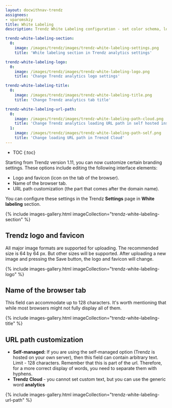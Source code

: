 ```yaml
---
layout: docwithnav-trendz
assignees:
- vparomskiy
title: White Labeling
description: Trendz White Labeling configuration - set color schema, logo and other branding settings

trendz-white-labeling-section:
  0:
    image: /images/trendz/images/trendz-white-labeling-settings.png
    title: 'White labeling section in Trendz analytics settings'

trendz-white-labeling-logo:
  0:
    image: /images/trendz/images/trendz-white-labeling-logo.png
    title: 'Change Trendz analytics logo settings'

trendz-white-labeling-title:
  0:
    image: /images/trendz/images/trendz-white-labeling-title.png
    title: 'Change Trendz analytics tab title'

trendz-white-labeling-url-path:
  0:
    image: /images/trendz/images/trendz-white-labeling-path-cloud.png
    title: 'Change Trendz analytics loading URL path in self hosted installation'
  1:
    image: /images/trendz/images/trendz-white-labeling-path-self.png
    title: 'Change loading URL path in Trenzd Cloud'
---
```



* TOC
{:toc}

Starting from Trendz version 1.11, you can now customize certain branding settings. These options include editing the following interface elements:

* Logo and favicon (icon on the tab of the browser).
* Name of the browser tab.
* URL path customization (the part that comes after the domain name).

You can configure these settings in the Trendz **Settings** page in **White labeling** section.

{% include images-gallery.html imageCollection="trendz-white-labeling-section" %}


## Trendz logo and favicon
All major image formats are supported for uploading. The recommended size is 64 by 64 px. But other sizes will be supported.
After uploading a new image and pressing the Save button, the logo and favicon will change.

{% include images-gallery.html imageCollection="trendz-white-labeling-logo" %}

## Name of the browser tab
This field can accommodate up to 128 characters. It's worth mentioning that while most browsers might not fully display all of them.

{% include images-gallery.html imageCollection="trendz-white-labeling-title" %}

## URL path customization

* **Self-managed:** If you are using the self-managed option (Trendz is hosted on your own server), then this field can contain arbitrary text. Limit - 128 characters. Remember that this is part of the url. Therefore, for a more correct display of words, you need to separate them with hyphens.
* **Trendz Cloud** -  you cannot set custom text, but you can use the generic word **analytics**

{% include images-gallery.html imageCollection="trendz-white-labeling-url-path" %}
